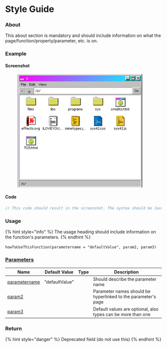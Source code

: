 # Style Guide

### About

This about section is mandatory and should include information on what the page/function/property/parameter, etc. is on.

### Example

<!-- tabs:start -->
#### Screenshot
<figure><img src="assets/cdrive.png" alt=""><figcaption></figcaption></figure>

#### Code
```javascript
// This code should result in the screenshot. The syntax should be JavaScript
```
<!-- tabs:end -->

### Usage

{% hint style="info" %}
The usage heading should include information on the function's parameters.
{% endhint %}

`howToUseThisFunction(parametername = "defaultValue", param2, param3)`

### [Parameters](style-guide#undefined)

<table><thead><tr><th>Name</th><th>Default Value</th><th data-type="select" data-multiple>Type</th><th>Description</th></tr></thead><tbody><tr><td><a href="style-guide">parametername</a></td><td>"defaultValue"</td><td></td><td>Should describe the parameter name</td></tr><tr><td><a href="style-guide">param2</a></td><td></td><td></td><td>Parameter names should be hyperlinked to the parameter's page</td></tr><tr><td><a href="style-guide">param3</a></td><td></td><td></td><td>Default values are optional, also types can be more than one</td></tr></tbody></table>

### Return

{% hint style="danger" %}
Deprecated field (do not use this)
{% endhint %}
